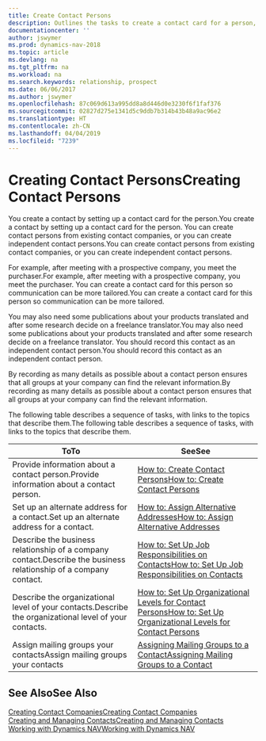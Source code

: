```yaml
---
title: Create Contact Persons
description: Outlines the tasks to create a contact card for a person, for example, a prospect or supplier, helping to define the relationship and tailor communication.
documentationcenter: ''
author: jswymer
ms.prod: dynamics-nav-2018
ms.topic: article
ms.devlang: na
ms.tgt_pltfrm: na
ms.workload: na
ms.search.keywords: relationship, prospect
ms.date: 06/06/2017
ms.author: jswymer
ms.openlocfilehash: 87c069d613a995dd8a8d446d0e3230f6f1faf376
ms.sourcegitcommit: 02827d275e1341d5c9ddb7b314b43b48a9ac96e2
ms.translationtype: HT
ms.contentlocale: zh-CN
ms.lasthandoff: 04/04/2019
ms.locfileid: "7239"
---
```

# <a name="creating-contact-persons"></a><span data-ttu-id="87663-103">Creating Contact Persons</span><span class="sxs-lookup"><span data-stu-id="87663-103">Creating Contact Persons</span></span>
<span data-ttu-id="87663-104">You create a contact by setting up a contact card for the person.</span><span class="sxs-lookup"><span data-stu-id="87663-104">You create a contact by setting up a contact card for the person.</span></span> <span data-ttu-id="87663-105">You can create contact persons from existing contact companies, or you can create independent contact persons.</span><span class="sxs-lookup"><span data-stu-id="87663-105">You can create contact persons from existing contact companies, or you can create independent contact persons.</span></span>

<span data-ttu-id="87663-106">For example, after meeting with a prospective company, you meet the purchaser.</span><span class="sxs-lookup"><span data-stu-id="87663-106">For example, after meeting with a prospective company, you meet the purchaser.</span></span> <span data-ttu-id="87663-107">You can create a contact card for this person so communication can be more tailored.</span><span class="sxs-lookup"><span data-stu-id="87663-107">You can create a contact card for this person so communication can be more tailored.</span></span>

<span data-ttu-id="87663-108">You may also need some publications about your products translated and after some research decide on a freelance translator.</span><span class="sxs-lookup"><span data-stu-id="87663-108">You may also need some publications about your products translated and after some research decide on a freelance translator.</span></span> <span data-ttu-id="87663-109">You should record this contact as an independent contact person.</span><span class="sxs-lookup"><span data-stu-id="87663-109">You should record this contact as an independent contact person.</span></span>

<span data-ttu-id="87663-110">By recording as many details as possible about a contact person ensures that all groups at your company can find the relevant information.</span><span class="sxs-lookup"><span data-stu-id="87663-110">By recording as many details as possible about a contact person ensures that all groups at your company can find the relevant information.</span></span>

<span data-ttu-id="87663-111">The following table describes a sequence of tasks, with links to the topics that describe them.</span><span class="sxs-lookup"><span data-stu-id="87663-111">The following table describes a sequence of tasks, with links to the topics that describe them.</span></span> 

| <span data-ttu-id="87663-112">To</span><span class="sxs-lookup"><span data-stu-id="87663-112">To</span></span> | <span data-ttu-id="87663-113">See</span><span class="sxs-lookup"><span data-stu-id="87663-113">See</span></span> |
| --- | --- |
| <span data-ttu-id="87663-114">Provide information about a contact person.</span><span class="sxs-lookup"><span data-stu-id="87663-114">Provide information about a contact person.</span></span> |[<span data-ttu-id="87663-115">How to: Create Contact Persons</span><span class="sxs-lookup"><span data-stu-id="87663-115">How to: Create Contact Persons</span></span>](marketing-how-create-contact-persons.md) |
| <span data-ttu-id="87663-116">Set up an alternate address for a contact.</span><span class="sxs-lookup"><span data-stu-id="87663-116">Set up an alternate address for a contact.</span></span> |[<span data-ttu-id="87663-117">How to: Assign Alternative Addresses</span><span class="sxs-lookup"><span data-stu-id="87663-117">How to: Assign Alternative Addresses</span></span>](marketing-how-assign-alternate-address.md) |
| <span data-ttu-id="87663-118">Describe the business relationship of a company contact.</span><span class="sxs-lookup"><span data-stu-id="87663-118">Describe the business relationship of a company contact.</span></span> |[<span data-ttu-id="87663-119">How to: Set Up Job Responsibilities on Contacts</span><span class="sxs-lookup"><span data-stu-id="87663-119">How to: Set Up Job Responsibilities on Contacts</span></span>](marketing-job-responsibilities.md) |
| <span data-ttu-id="87663-120">Describe the organizational level of your contacts.</span><span class="sxs-lookup"><span data-stu-id="87663-120">Describe the organizational level of your contacts.</span></span> |[<span data-ttu-id="87663-121">How to: Set Up Organizational Levels for Contact Persons</span><span class="sxs-lookup"><span data-stu-id="87663-121">How to: Set Up Organizational Levels for Contact Persons</span></span>](marketing-organizational-levels.md) |
| <span data-ttu-id="87663-122">Assign mailing groups your contacts</span><span class="sxs-lookup"><span data-stu-id="87663-122">Assign mailing groups your contacts</span></span> |[<span data-ttu-id="87663-123">Assigning Mailing Groups to a Contact</span><span class="sxs-lookup"><span data-stu-id="87663-123">Assigning Mailing Groups to a Contact</span></span>](marketing-mailing-groups.md) |

## <a name="see-also"></a><span data-ttu-id="87663-124">See Also</span><span class="sxs-lookup"><span data-stu-id="87663-124">See Also</span></span>
[<span data-ttu-id="87663-125">Creating Contact Companies</span><span class="sxs-lookup"><span data-stu-id="87663-125">Creating Contact Companies</span></span>](marketing-create-contact-companies.md)  
[<span data-ttu-id="87663-126">Creating and Managing Contacts</span><span class="sxs-lookup"><span data-stu-id="87663-126">Creating and Managing Contacts</span></span>]()  
[<span data-ttu-id="87663-127">Working with Dynamics NAV</span><span class="sxs-lookup"><span data-stu-id="87663-127">Working with Dynamics NAV</span></span>](ui-work-product.md)

